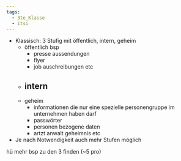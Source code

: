 ```yaml
---
tags:
  - 3te_Klasse
  - itsi
---
```

- Klassisch: 3 Stufig mit öffentlich, intern, geheim
	- öffentlich bsp
		- presse aussendungen
		- flyer
		- job auschreibungen etc
	- intern 
		- 
	- geheim
		- informationen die nur eine spezielle personengruppe im unternehmen haben darf
		- passwörter
		- personen bezogene daten
		- artzt anwalt geheimnis etc
- Je nach Notwendigkeit auch mehr Stufen möglich

hü mehr bsp zu den 3 finden (~5 pro)